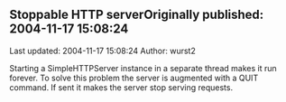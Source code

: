 ## Stoppable HTTP serverOriginally published: 2004-11-17 15:08:24 
Last updated: 2004-11-17 15:08:24 
Author: wurst2  
 
Starting a SimpleHTTPServer instance in a separate thread makes it run forever. To solve this problem the server is augmented with a QUIT command. If sent it makes the server stop serving requests.
